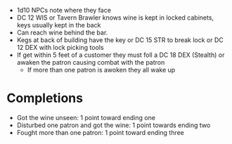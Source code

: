 - 1d10 NPCs note where they face
- DC 12 WIS or Tavern Brawler knows wine is kept in locked cabinets, keys usually kept in the back
- Can reach wine behind the bar. 
- Kegs at back of building have the key or DC 15 STR to break lock or DC 12 DEX with lock picking tools
- If get within 5 feet of a customer they must foll a DC 18 DEX (Stealth) or awaken the patron causing combat with the patron
	- If more than one patron is awoken they all wake up
# Completions
- Got the wine unseen: 1 point toward ending one
- Disturbed one patron and got the wine: 1 point towards ending two
- Fought more than one patron: 1 point toward ending three